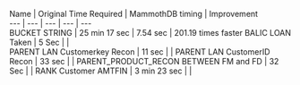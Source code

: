 
Name | Original Time Required | MammothDB timing | Improvement  
--- | --- | --- | --- | ---  
BUCKET STRING | 25 min 17 sec | 7.54 sec | 201.19 times faster
BALIC LOAN Taken | 5 Sec |   |   
PARENT LAN Customerkey Recon | 11 sec |   |
PARENT LAN CustomerID Recon | 33 sec |   |
PARENT_PRODUCT_RECON BETWEEN FM and FD | 32 Sec |   |
RANK Customer AMTFIN | 3 min 23 sec |   |
